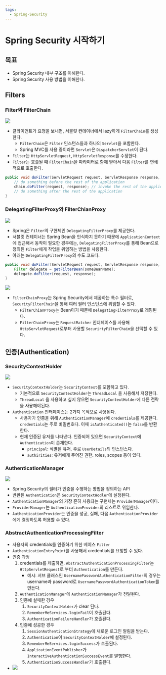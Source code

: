 ```yaml
---
tags:
  - Spring-Security
---
```

# Spring Security 시작하기

## 목표

- Spring Security 내부 구조를 이해한다.
- Spring Security 사용 방법을 이해한다.

## Filters

### Filter와 FilterChain

![](assets/Pasted%20image%2020240401010938.png)

- 클라이언트가 요청을 보내면, 서블릿 컨테이너에서 lazy하게 `FilterChain`를 생성한다.
	- `FilterChain`은 `Filter` 인스턴스들과 하나의 `Servlet`을 포함한다.
	- Spring MVC를 사용 중이라면 `Servlet`은 `DispatcherServlet`이 된다.
- `Filter`는 `HttpServletRequest`, `HttpServletResponse`를 수정한다.
- `Filter`는 호출될 때 `FilterChain`을 파라미터로 함께 받아서 다음 `Filter`를 연쇄적으로 호출한다.

```java
public void doFilter(ServletRequest request, ServletResponse response, FilterChain chain) {
	// do something before the rest of the application
    chain.doFilter(request, response); // invoke the rest of the application
    // do something after the rest of the application
}
```

### DelegatingFilterProxy와 FilterChianProxy

![](assets/Pasted%20image%2020240401012303.png)

- Spring은 `Filter`의 구현체인 `DelegatingFilterProxy`를 제공한다.
- 서블릿 컨테이너는 Spring Bean을 인식하지 못하기 때문에 `ApplicationContext`에 접근해서 동작이 필요한 경우에는, `DelegatingFilterProxy`를 통해 Bean으로 정의된 `Filter`에게 작업을 위임하는 방법을 사용한다.
- 아래는 `DelegatingFilterProxy`의 수도 코드다.

```java
public void doFilter(ServletRequest request, ServletResponse response, FilterChain chain) {
	Filter delegate = getFilterBean(someBeanName);
	delegate.doFilter(request, response);
}
```

![](assets/Pasted%20image%2020240401020940.png)

- `FilterChainProxy`는 Spring Security에서 제공하는 특수 필터로, `SecurityFilterChain`을 통해 여러 필터 인스턴스에 위임할 수 있다.
	- `FilterChianProxy`는 Bean이기 때문에 `DelegatingFilterProxy`로 래핑된다.
	- `FilterChainProxy`는 `RequestMatcher` 인터페이스를 사용해 `HttpServletRequest`로부터 사용할 `SecurirtyFilterChain`을 선택할 수 있다.

## 인증(Authentication)

### SecurityContextHolder

![](assets/Pasted%20image%2020240401025726.png)

- `SecurityContextHolder`는 `SecurityContext`를 포함하고 있다.
	- 기본적으로 `SecurityContextHolder`는 `ThreadLocal` 을 사용해서 저장한다.
	- `ThreadLocal` 을 사용하고 싶지 않으면 `SecurityContextHolder`에 다른 전략을 사용해야된다.
- `Authentication` 인터페이스는 2가지 목적으로 사용된다.
	- 사용자가 인증을 위해 `AuthenticationManager`에 `credentials`를 제공한다. `credentials`는 주로 비밀번호다. 이때 `isAuthenticated()`는 `false`를 반환한다.
	- 현재 인증된 유저를 나타낸다. 인증되어 있으면 `SecurityContext`에 `Authentication`이 존재한다.
		- `principal`: 식별된 유저. 주로 `UserDetails`의 인스턴스다.
		- `authirities`: 유저에게 주어진 권한. roles, scopes 등이 있다.

### AuthenticationManager

![](assets/Pasted%20image%2020240401031232.png)

- Spring Security의 필터가 인증을 수행하는 방법을 정의하는 API
- 반환된 `Authentication`은 `SecurityContextHodler`에 설정된다.
- `AuthenticationManager`의 가장 흔히 사용되는 구현체는 `ProviderManager`이다.
- `ProviderManager`는 `AuthenticationProvider`의 리스트로 위임한다.
- `AuthenticationProvider`는 인증을 성공, 실패, 다음 `AuthenticationProvider`에게 결정하도록 허용할 수 있다.

### AbstractAuthenticationProcessingFilter

- 사용자의 credentials를 인증하기 위한 베이스 `Filter`
- `AuthenticationEntryPoint`를 사용해서 credentials를 요청할 수 있다.
- 인증 과정
	1. credentials를 제출하면, `AbstractAuthenticationProcessingFilter`는 `HttpServletRequest`로 부터 `Authentication`를 만든다.
		- 예시: 서브 클래스인 `UsernamePasswordAuthenticationFilter`의 경우는 username과 password로 `UsernamePasswordAuthenticationToken`를 만든다.
	2. `AuthenticationManager`에 `AuthenticationManager`가 전달된다.
	3. 인증에 실패한 경우
		1. `SecurityContextHolder`가 clear 된다.
		2. `RememberMeServices.loginFail`이 호출된다.
		3. `AuthenticationFailureHandler`가 호출된다.
	4. 인증에 성공한 경우
		1. `SessionAuthenticationStrategy`에 새로운 로그인 알림을 받는다.
		2. `Authentication`이 `SecurityContextHolder`에 설정된다.
		3. `RememberMeServices.loginSuccess`가 호출된다.
		4. `ApplicationEventPublisher`가 `InteractiveAuthenticationSuccessEvent`를 발행한다.
		5. `AuthenticationSuccessHandler`가 호출된다.
- ![](assets/Pasted%20image%2020240401033503.png)
